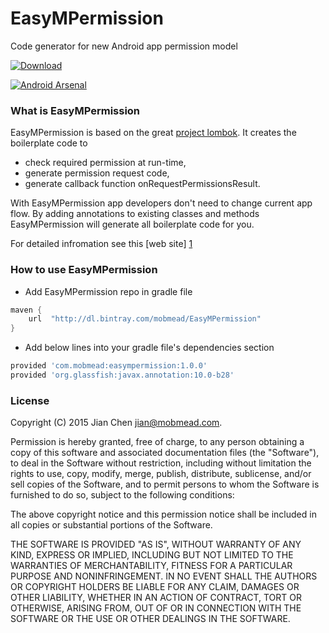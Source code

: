 # EasyMPermission
Code generator for new Android app permission model

[ ![Download](https://api.bintray.com/packages/mobmead/EasyMPermission/EasyMPermission/images/download.svg) ](https://bintray.com/mobmead/EasyMPermission/EasyMPermission/_latestVersion)

[![Android Arsenal](https://img.shields.io/badge/Android%20Arsenal-EasyMPermission-green.svg?style=flat)](https://android-arsenal.com/details/1/2169)

### What is EasyMPermission

EasyMPermission is based on the great [project lombok]. It creates the boilerplate code to

- check required permission at run-time,
- generate permission request code,
- generate callback function onRequestPermissionsResult.

With EasyMPermission app developers don't need to change current app flow. By adding annotations to existing classes and methods EasyMPermission will generate all boilerplate code for you.

For detailed infromation see this [web site] [1]

### How to use EasyMPermission

- Add EasyMPermission repo in gradle file
```groovy
maven {
    url  "http://dl.bintray.com/mobmead/EasyMPermission" 
}
```
- Add below lines into your gradle file's dependencies section
```groovy
provided 'com.mobmead:easympermission:1.0.0'
provided 'org.glassfish:javax.annotation:10.0-b28'
```

### License
Copyright (C) 2015 Jian Chen <jian@mobmead.com>.

Permission is hereby granted, free of charge, to any person obtaining a copy
of this software and associated documentation files (the "Software"), to deal
in the Software without restriction, including without limitation the rights
to use, copy, modify, merge, publish, distribute, sublicense, and/or sell
copies of the Software, and to permit persons to whom the Software is
furnished to do so, subject to the following conditions:

The above copyright notice and this permission notice shall be included in
all copies or substantial portions of the Software.

THE SOFTWARE IS PROVIDED "AS IS", WITHOUT WARRANTY OF ANY KIND, EXPRESS OR
IMPLIED, INCLUDING BUT NOT LIMITED TO THE WARRANTIES OF MERCHANTABILITY,
FITNESS FOR A PARTICULAR PURPOSE AND NONINFRINGEMENT. IN NO EVENT SHALL THE
AUTHORS OR COPYRIGHT HOLDERS BE LIABLE FOR ANY CLAIM, DAMAGES OR OTHER
LIABILITY, WHETHER IN AN ACTION OF CONTRACT, TORT OR OTHERWISE, ARISING FROM,
OUT OF OR IN CONNECTION WITH THE SOFTWARE OR THE USE OR OTHER DEALINGS IN
THE SOFTWARE.

[1]:http://mobmead.github.io/EasyMPermission/
[project lombok]:http://projectlombok.org/